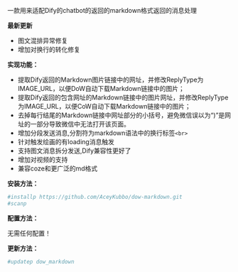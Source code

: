 一款用来适配Dify的chatbot的返回的markdown格式返回的消息处理

**最新更新**
+ 图文混排异常修复
+ 增加对换行的转化修复

**实现功能：**

+ 提取Dify返回的Markdown图片链接中的网址，并修改ReplyType为IMAGE_URL，以便DoW自动下载Markdown链接中的图片；
+ 提取Dify返回的包含网址的Markdown链接中的图片网址，并修改ReplyType为IMAGE_URL，以便CoW自动下载Markdown链接中的图片；
+ 去掉每行结尾的Markdown链接中网址部分的小括号，避免微信误以为“)”是网址的一部分导致微信中无法打开该页面。
+ 增加分段发送消息,分割符为markdown语法中的换行标签`<br>`
+ 针对触发绘画的有loading消息触发
+ 支持图文消息拆分发送,Dify兼容性更好了
+ 增加对视频的支持
+ 兼容coze和更广泛的md格式

**安装方法：**

```sh
#installp https://github.com/AceyKubbo/dow-markdown.git
#scanp
```

**配置方法：**

无需任何配置！

**更新方法：**
```sh
#updatep dow_markdown
```

